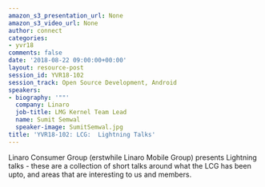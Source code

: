 ```yaml
---
amazon_s3_presentation_url: None
amazon_s3_video_url: None
author: connect
categories:
- yvr18
comments: false
date: '2018-08-22 09:00:00+00:00'
layout: resource-post
session_id: YVR18-102
session_track: Open Source Development, Android
speakers:
- biography: '""'
  company: Linaro
  job-title: LMG Kernel Team Lead
  name: Sumit Semwal
  speaker-image: SumitSemwal.jpg
title: 'YVR18-102: LCG:  Lightning Talks'
---
```


Linaro Consumer Group (erstwhile Linaro Mobile Group) presents Lightning talks - these are a collection of short talks around what the LCG has been upto, and areas that are interesting to us and members.